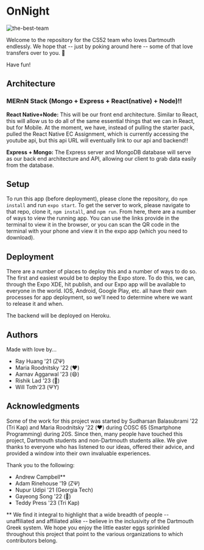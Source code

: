 
# OnNight

![the-best-team](https://user-images.githubusercontent.com/65991441/118315938-03bc2000-b4ab-11eb-92a1-bb04308153c1.png)

Welcome to the repository for the CS52 team who loves Dartmouth endlessly. We hope that -- just by poking around here -- some of that love transfers over to you. 💚

Have fun!

## Architecture

### MERnN Stack (Mongo + Express + React(native) + Node)!!

**React Native+Node:** This will be our front end architecture. Similar to React, this will allow us to do all of the same essential things that we can in React, but for Mobile. At the moment, we have, instead of pulling the starter pack, pulled the React Native EC Assignment, which is currently accessing the youtube api, but this api URL will eventually link to our api and backend!!

**Express + Mongo:** The Express server and MongoDB database will serve as our back end architecture and API, allowing our client to grab data easily from the database.

## Setup

To run this app (before deployment), please clone the repository, do `npm install` and run `expo start`. To get the server to work, please navigate to that repo, clone it, `npm install`, and `npm run`. From here, there are a number of ways to view the running app. You can use the links provide in the terminal to view it in the browser, or you can scan the QR code in the terminal with your phone and view it in the expo app (which you need to download).

## Deployment

There are a number of places to deploy this and a number of ways to do so. The first and easiest would be to deploy the Expo store. To do this, we can, through the Expo XDE, hit publish, and our Expo app will be available to everyone in the world. IOS, Android, Google Play, etc. all have their own processes for app deployment, so we'll need to determine where we want to release it and when.

The backend will be deployed on Heroku. 

## Authors

Made with love by...

* Ray Huang '21 (ΖΨ)
* Maria Roodnitsky '22 (❤️) 
* Aarnav Aggarwal '23 (😄) 
* Rishik Lad '23 (🌊) 
* Will Toth'23 (ΨΥ)

## Acknowledgments

Some of the work for this project was started by Sudharsan Balasubrami '22 (Tri Kap) and Maria Roodnitsky '22 (❤️) during COSC 65 (Smartphone Programming) during 20S. Since then, many people have touched this project, Dartmouth students and non-Dartmouth students alike. We give thanks to everyone who has listened to our ideas, offered their advice, and provided a window into their own invaluable experiences.

Thank you to the following:
* Andrew Campbell** 
* Adam Rinehouse '19 (ΖΨ)
* Nupur Udipi '21 (Georgia Tech) 
* Gayeong Song '22 (🥐)
* Teddy Press '23 (Tri Kap) 

** We find it integral to highlight that a wide breadth of people -- unaffiliated and affiliated alike -- believe in the inclusivity of the Dartmouth Greek system. We hope you enjoy the little easter eggs sprinkled throughout this project that point to the various organizations to which contributors belong. 
